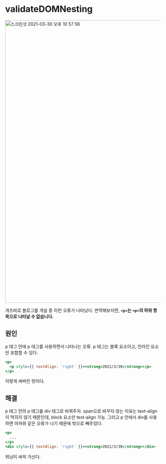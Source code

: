# validateDOMNesting

<img width="915" alt="스크린샷 2021-03-30 오후 10 57 56" src="https://user-images.githubusercontent.com/59427983/113001170-844ce880-91ab-11eb-9a30-9672cf0d8d68.png">

개츠비로 블로그를 개설 중 이런 오류가 나타났다. 번역해보자면, **`<p>`는 `<p>`의 하위 항목으로 나타날 수 없습니다.**

## 원인

p 태그 안에 p 태그를 사용하면서 나타나는 오류. p 태그는 블록 요소이고, 인라인 요소만 포함할 수 있다.

```jsx
<p>
  <p style={{ textAlign: 'right' }}><strong>2021/3/30</strong></p>
</p>
```

이렇게 써버린 탓이다.

## 해결

p 태그 안의 p 태그를 div 태그로 바꿔주자. span으로 바꾸지 않는 이유는 text-align이 먹히지 않기 때문인데, block 요소만 text-align 가능. 그리고 p 안에서 div를 사용하면 아까와 같은 오류가 나기 때문에 밖으로 빼주었다.

```jsx
<p>
  ...
</p>
<div style={{ textAlign: 'right' }}><strong>2021/3/30</strong></div>
```

워닝이 싸악 가신다.
